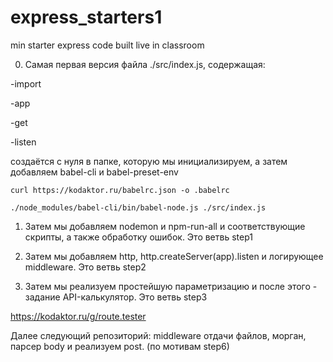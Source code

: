 # express_starters1
min starter express code built live in classroom

0. Самая первая версия файла ./src/index.js, содержащая:

  -import

  -app

  -get

  -listen

  создаётся с нуля в папке, которую мы инициализируем, а затем добавляем babel-cli и babel-preset-env

  `curl https://kodaktor.ru/babelrc.json -o .babelrc`

  `./node_modules/babel-cli/bin/babel-node.js ./src/index.js`

  1. Затем мы добавляем nodemon и npm-run-all и соответствующие скрипты, а также обработку ошибок. Это ветвь step1

  2. Затем мы добавляем http, http.createServer(app).listen и  логирующее middleware. Это ветвь step2

  3. Затем мы реализуем простейшую параметризацию и после этого - задание API-калькулятор. Это ветвь step3

  https://kodaktor.ru/g/route.tester



  Далее следующий репозиторий: middleware отдачи файлов, морган, парсер body и реализуем post. (по мотивам step6)
